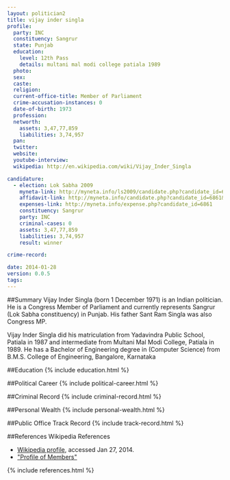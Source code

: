 ```yaml
---
layout: politician2
title: vijay inder singla
profile: 
  party: INC
  constituency: Sangrur
  state: Punjab
  education: 
    level: 12th Pass
    details: multani mal modi college patiala 1989
  photo: 
  sex: 
  caste: 
  religion: 
  current-office-title: Member of Parliament
  crime-accusation-instances: 0
  date-of-birth: 1973
  profession: 
  networth: 
    assets: 3,47,77,859
    liabilities: 3,74,957
  pan: 
  twitter: 
  website: 
  youtube-interview: 
  wikipedia: http://en.wikipedia.com/wiki/Vijay_Inder_Singla

candidature: 
  - election: Lok Sabha 2009
    myneta-link: http://myneta.info/ls2009/candidate.php?candidate_id=6861
    affidavit-link: http://myneta.info/candidate.php?candidate_id=6861&scan=original
    expenses-link: http://myneta.info/expense.php?candidate_id=6861
    constituency: Sangrur 
    party: INC
    criminal-cases: 0
    assets: 3,47,77,859
    liabilities: 3,74,957
    result: winner 

crime-record: 

date: 2014-01-28
version: 0.0.5
tags: 
---
```

##Summary
Vijay Inder Singla (born 1 December 1971) is an Indian politician. He is a Congress Member of Parliament and currently represents Sangrur (Lok Sabha constituency) in Punjab. His father Sant Ram Singla was also Congress MP.

Vijay Inder Singla did his matriculation from Yadavindra Public School, Patiala in 1987 and intermediate from Multani Mal Modi College, Patiala in 1989. He has a Bachelor of Engineering degree in (Computer Science) from B.M.S. College of Engineering, Bangalore, Karnataka


##Education
{% include education.html %}


##Political Career
{% include political-career.html %}


##Criminal Record
{% include criminal-record.html %}


##Personal Wealth
{% include personal-wealth.html %}


##Public Office Track Record
{% include track-record.html %}


##References
Wikipedia References
- [Wikipedia profile]({{page.profile.wikipedia}}), accessed Jan 27, 2014.
- ["Profile of Members"][wiki1]

[wiki1]: http://164.100.47.132/LssNew/Members/Biography.aspx?mpsno=4434


{% include references.html %}